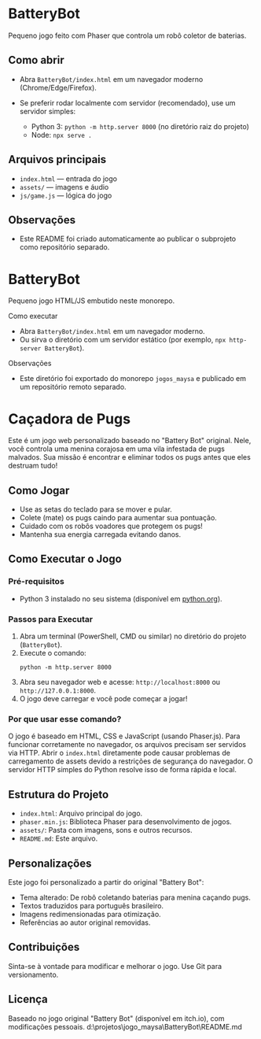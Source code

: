 BatteryBot
=========

Pequeno jogo feito com Phaser que controla um robô coletor de baterias.

Como abrir
---------

- Abra `BatteryBot/index.html` em um navegador moderno (Chrome/Edge/Firefox).
- Se preferir rodar localmente com servidor (recomendado), use um servidor simples:

  - Python 3: `python -m http.server 8000` (no diretório raiz do projeto)
  - Node: `npx serve .`

Arquivos principais
-------------------

- `index.html` — entrada do jogo
- `assets/` — imagens e áudio
- `js/game.js` — lógica do jogo

Observações
-----------

- Este README foi criado automaticamente ao publicar o subprojeto como repositório separado.
# BatteryBot

Pequeno jogo HTML/JS embutido neste monorepo.

Como executar
- Abra `BatteryBot/index.html` em um navegador moderno.
- Ou sirva o diretório com um servidor estático (por exemplo, `npx http-server BatteryBot`).

Observações
- Este diretório foi exportado do monorepo `jogos_maysa` e publicado em um repositório remoto separado.
# Caçadora de Pugs

Este é um jogo web personalizado baseado no "Battery Bot" original. Nele, você controla uma menina corajosa em uma vila infestada de pugs malvados. Sua missão é encontrar e eliminar todos os pugs antes que eles destruam tudo!

## Como Jogar
- Use as setas do teclado para se mover e pular.
- Colete (mate) os pugs caindo para aumentar sua pontuação.
- Cuidado com os robôs voadores que protegem os pugs!
- Mantenha sua energia carregada evitando danos.

## Como Executar o Jogo

### Pré-requisitos
- Python 3 instalado no seu sistema (disponível em [python.org](https://www.python.org/)).

### Passos para Executar
1. Abra um terminal (PowerShell, CMD ou similar) no diretório do projeto (`BatteryBot`).
2. Execute o comando:
   ```
   python -m http.server 8000
   ```
3. Abra seu navegador web e acesse: `http://localhost:8000` ou `http://127.0.0.1:8000`.
4. O jogo deve carregar e você pode começar a jogar!

### Por que usar esse comando?
O jogo é baseado em HTML, CSS e JavaScript (usando Phaser.js). Para funcionar corretamente no navegador, os arquivos precisam ser servidos via HTTP. Abrir o `index.html` diretamente pode causar problemas de carregamento de assets devido a restrições de segurança do navegador. O servidor HTTP simples do Python resolve isso de forma rápida e local.

## Estrutura do Projeto
- `index.html`: Arquivo principal do jogo.
- `phaser.min.js`: Biblioteca Phaser para desenvolvimento de jogos.
- `assets/`: Pasta com imagens, sons e outros recursos.
- `README.md`: Este arquivo.

## Personalizações
Este jogo foi personalizado a partir do original "Battery Bot":
- Tema alterado: De robô coletando baterias para menina caçando pugs.
- Textos traduzidos para português brasileiro.
- Imagens redimensionadas para otimização.
- Referências ao autor original removidas.

## Contribuições
Sinta-se à vontade para modificar e melhorar o jogo. Use Git para versionamento.

## Licença
Baseado no jogo original "Battery Bot" (disponível em itch.io), com modificações pessoais.</content>
<parameter name="filePath">d:\projetos\jogo_maysa\BatteryBot\README.md